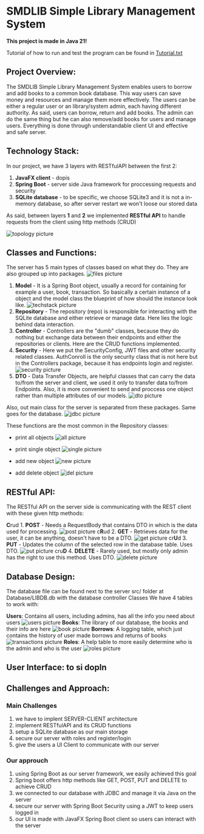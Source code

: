 # SMDLIB Simple Library Management System

**This project is made in Java 21!**

Tutorial of how to run and test the program can be found in [Tutorial.txt](./images/Tutorial.txt)

## Project Overview:
The SMDLIB Simple Library Management System enables users to borrow and add books to a common book database. This way users can save money and resources and manage them more effectively.
The users can be either a regular user or an library/system admin, each having different authority.
As said, users can borrow, return and add books. The admin can do the same thing but he can also remove/add books for users and manage users.
Everything is done through understandable client UI and effective and safe server.

## Technology Stack:
In our project, we have 3 layers with RESTfulAPI between the first 2:
1. **JavaFX client** - dopis
2. **Spring Boot** - server side Java framework for proccessing requests and security
3. **SQLite database** - to be specific, we choose SQLite3 and it is not a in-memory database, so after server restart we won't loose our stored data

As said, between layers **1** and **2** we implemented **RESTful API** to handle requests from the client using http methods (CRUD)

![topology picture](./images/topology.PNG)

## Classes and Functions:
The server has 5 main types of classes based on what they do. They are also grouped up into packages.
![files picture](./images/FILES.PNG)
1. **Model** - It is a Spring Boot object, usually a record for containing for example a user, book, transaction. So basically a certain instance of a object and the model class the blueprint of how should the instance look like.
   ![techstack picture](./images/MODEL.PNG)
2. **Repository** - The repository (repo) is responsible for interacting with the SQLite database and either retrieve or manage data. Here lies the logic behind data interaction.
3. **Controller** - Controllers are the "dumb" classes, because they do nothing but exchange data between their endpoints and either the repositories or clients. Here are the CRUD functions implemented.
4. **Security** - Here we put the SecurityConfig, JWT files and other security related classes. AuthConroll is the only security class that is not here but in the Controllers package, because it has endpoints login and register.
   ![security picture](./images/SECURITY.PNG)
5. **DTO** - Data Transfer Objects, are helpful classes that can carry the data to/from the server and client, we used it only to transfer data to/from Endpoints. Also, it is more convenient to send and proccess one object rather than multiple attributes of our models.
   ![dto picture](./images/DTO.PNG)

Also, out main class for the server is separated from these packages. Same goes for the database.
![jdbc picture](./images/JDBC.PNG)

These functions are the most common in the Repository classes:

- print all objects
  ![all picture](./images/ALL.PNG)

- print single object
  ![single picture](./images/SINGLE.PNG)

- add new object
  ![new picture](./images/NEW.PNG)

- add delete object
  ![del picture](./images/DEL.PNG)

## RESTful API:
The RESTful API on the server side is communicating with the REST client with these given http methods:

**C**rud 1. **POST** - Needs a RequestBody that contains DTO in which is the data used for processing.
![post picture](./images/POST.PNG)
c**R**ud 2. **GET** - Retrieves data for the user, it can be anything, doesn't have to be a DTO.
![get picture](./images/GET.PNG)
cr**U**d 3. **PUT** - Updates the column of the selected row in the database table. Uses DTO.
![put picture](./images/PUT.PNG)
cru**D** 4. **DELETE** - Rarely used, but mostly only admin has the right to use this method. Uses DTO.
![delete picture](./images/DELETE.PNG)

## Database Design:
The database file can be found next to the server src/ folder at Database/LIBDB.db with the database controller Classes
We have 4 tables to work with:

**Users**: Contains all users, including admins, has all the info you need about users
![users picture](./images/USERS.PNG)
**Books**: The library of our database, the books and their info are here
![book picture](./images/BOOKS.PNG)
**Borrows**: A logging table, which just contains the history of user made borrows and returns of books
![transactions picture](./images/BORROWS.PNG)
**Roles**: A help table to more easily determine who is the admin and who is the user
![roles picture](./images/ROLES.PNG)

## User Interface: to si dopln

## Challenges and Approach:
### Main Challenges

1. we have to implent SERVER-CLIENT architecture
2. implement RESTfulAPI and its CRUD functions
3. setup a SQLite database as our main storage
4. secure our server with roles and register/login
5. give the users a UI Client to communicate with our server

### Our approuch
1. using Spring Boot as our server framework, we easily achieved this goal
2. Spring boot offers http methods like GET, POST, PUT and DELETE to achieve CRUD
3. we connected to our database with JDBC and manage it via Java on the server
4. secure our server with Spring Boot Security using a JWT to keep users logged in
5. our UI is made with JavaFX Spring Boot client so users can interact with the server
